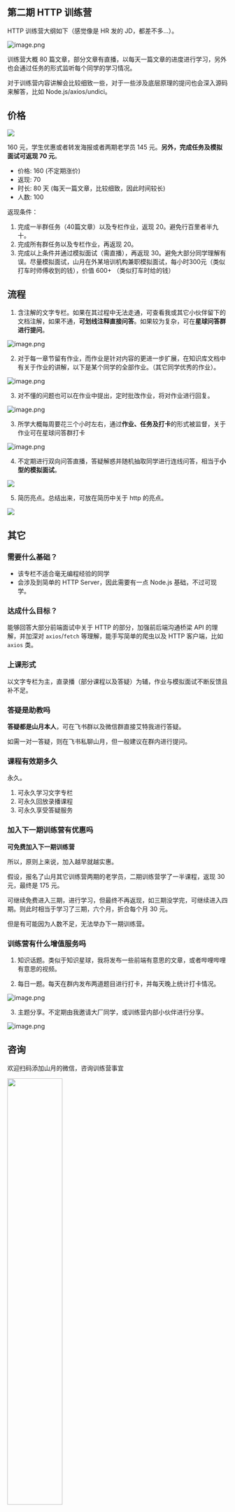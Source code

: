## 第二期 HTTP 训练营

HTTP 训练营大纲如下（感觉像是 HR 发的 JD，都差不多...）。

![image.png](https://p1-juejin.byteimg.com/tos-cn-i-k3u1fbpfcp/1d2107fcf4784a1d8a6db58d8f20831e~tplv-k3u1fbpfcp-watermark.image?)

训练营大概 80 篇文章，部分文章有直播，以每天一篇文章的进度进行学习，另外也会通过任务的形式监听每个同学的学习情况。

对于训练营内容讲解会比较细致一些，对于一些涉及底层原理的提问也会深入源码来解答，比如 Node.js/axios/undici。

## 价格

![](https://static.shanyue.tech/images/22-11-11/train-webpack-2.6d3192.webp)

160 元，学生优惠或者转发海报或者两期老学员 145 元。**另外，完成任务及模拟面试可返现 70 元**。

+ 价格: 160 (不定期涨价)
+ 返现: 70
+ 时长: 80 天 (每天一篇文章，比较细致，因此时间较长)
+ 人数: 100

返现条件：

1. 完成一半群任务（40篇文章）以及专栏作业，返现 20。避免行百里者半九十。
1. 完成所有群任务以及专栏作业，再返现 20。
1. 完成以上条件并通过模拟面试（需直播），再返现 30。避免大部分同学理解有误。尽量模拟面试，山月在外某培训机构兼职模拟面试，每小时300元（类似打车时师傅收到的钱），价值 600+ （类似打车时给的钱）

## 流程

1. 含注解的文字专栏。如果在其过程中无法走通，可查看我或其它小伙伴留下的文档注解，如果不通，**可划线注释直接问答**。如果较为复杂，可在**星球问答群进行提问**。

![image.png](https://p9-juejin.byteimg.com/tos-cn-i-k3u1fbpfcp/2cee95746e8b40cc89143505a7b34ee1~tplv-k3u1fbpfcp-watermark.image?)

2. 对于每一章节留有作业，而作业是针对内容的更进一步扩展，在知识库文档中有关于作业的讲解，以下是某个同学的全部作业。（其它同学优秀的作业）。

![image.png](https://p1-juejin.byteimg.com/tos-cn-i-k3u1fbpfcp/fc505ccc03144fb3bcf107364c08db93~tplv-k3u1fbpfcp-watermark.image?)

3. 对不懂的问题也可以在作业中提出，定时批改作业，将对作业进行回复。

![image.png](https://p9-juejin.byteimg.com/tos-cn-i-k3u1fbpfcp/5a292cde36cc4f69bad046da06bf2da3~tplv-k3u1fbpfcp-watermark.image?)

3. 所学大概每周要花三个小时左右，通过**作业、任务及打卡**的形式被监督，关于作业可在星球问答群打卡

![image.png](https://p6-juejin.byteimg.com/tos-cn-i-k3u1fbpfcp/d9a078f0e2df4442b6f5562f2eb5c0d7~tplv-k3u1fbpfcp-watermark.image?)

4. 不定期进行双向问答直播，答疑解惑并随机抽取同学进行连线问答，相当于**小型的模拟面试**。

![](https://static.shanyue.tech/images/22-11-14/clipboard-9393.e3725d.webp)

5. 简历亮点。总结出来，可放在简历中关于 http 的亮点。

![](https://static.shanyue.tech/images/22-11-14/clipboard-3319.dbb25c.webp)


## 其它

### 需要什么基础？

+ 该专栏不适合毫无编程经验的同学
+ 会涉及到简单的 HTTP Server，因此需要有一点 Node.js 基础，不过可现学。

### 达成什么目标？

能够回答大部分前端面试中关于 HTTP 的部分，加强前后端沟通桥梁 API 的理解，并加深对 `axios`/`fetch` 等理解，能手写简单的爬虫以及 HTTP 客户端，比如 `axios` 类。

### 上课形式

以文字专栏为主，直录播（部分课程以及答疑）为辅，作业与模拟面试不断反馈且补不足。

### 答疑是助教吗

**答疑都是山月本人**，可在飞书群以及微信群直接艾特我进行答疑。

如需一对一答疑，则在飞书私聊山月，但一般建议在群内进行提问。

### 课程有效期多久

永久。

1. 可永久学习文字专栏
2. 可永久回放录播课程
3. 可永久享受答疑服务

### 加入下一期训练营有优惠吗

**可免费加入下一期训练营**

所以，原则上来说，加入越早就越实惠。

假设，报名了山月其它训练营两期的老学员，二期训练营学了一半课程，返现 30元，最终是 175 元。

可继续免费进入三期，进行学习，但最终不再返现，如三期没学完，可继续进入四期。则此时相当于学习了三期，六个月，折合每个月 30 元。

但是有可能因为人数不足，无法举办下一期训练营。

### 训练营有什么增值服务吗

1. 知识话题。类似于知识星球，我将发布一些前端有意思的文章，或者哔哩哔哩有意思的视频。

2. 每日一题。每天在群内发布两道题目进行打卡，并每天晚上统计打卡情况。

![image.png](https://p1-juejin.byteimg.com/tos-cn-i-k3u1fbpfcp/a1b6978d0c5d4b9997a6538790f70364~tplv-k3u1fbpfcp-watermark.image?)

3. 主题分享。不定期由我邀请大厂同学，或训练营内部小伙伴进行分享。

![image.png](https://p9-juejin.byteimg.com/tos-cn-i-k3u1fbpfcp/d5e82f5aef654a40bd03f37899175dac~tplv-k3u1fbpfcp-watermark.image?)

## 咨询

欢迎扫码添加山月的微信，咨询训练营事宜

<img src="https://static.shanyue.tech/images/22-08-31/clipboard-8887.f0e108.webp" width="50%"></img>
